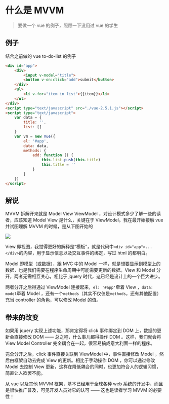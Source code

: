 # 什么是 MVVM

> 要做一个 vue 的例子，照顾一下没用过 vue 的学生

## 例子

结合之前做的 vue to-do-list 的例子

```html
<div id="app">
    <div>
        <input v-model="title">
        <button v-on:click="add">submit</button>
    </div>
    <ul>
        <li v-for="item in list">{{item}}</li>
    </ul>
</div>
<script type="text/javascript" src="./vue-2.5.1.js"></script>
<script type="text/javascript">
    var data = {
        title: '',
        list: []
    }
    var vm = new Vue({
        el: '#app',
        data: data,
        methods: {
            add: function () {
                this.list.push(this.title)
                this.title = ''
            }
        }
    })
</script>
```

## 解说

MVVM 拆解开来就是 Model View ViewModel ，对设计模式多少了解一些的读者，应该知道 Model View 是什么，关键在于 ViewModel。我在最开始接触 vue 并试图理解 MVVM 的时候，是从下图开始的

![](https://user-images.githubusercontent.com/9583120/32172846-0a520f48-bd4b-11e7-9e2b-1ebdcb293387.jpeg)

View 即视图，我觉得更好的解释是“模板”，就是代码中`<div id="app">...</div>`的内容，用于显示信息以及交互事件的绑定，写过 html 的都明白。

Model 即模型（或数据），跟 MVC 中的 Model 一样，就是想要显示到模型上的数据，也是我们需要在程序生命周期中可能需要更新的数据。View 和 Model 分开，两者无需相互关心，相比于 jquery 时代，这已经是设计上的一个巨大进步。

两者分开之后得通过 ViewModel 连接起来，`el: '#app'`牵着 View ，`data: model`牵着 Model ，还有一个`methods`（其实不仅仅是`methods`，还有其他配置）充当 controller 的角色，可以修改 Model 的值。

## 带来的改变

如果用 jquery 实现上述功能，那肯定得将 click 事件绑定到 DOM 上，数据的更新会直接修改 DOM —— 总之吧，什么事儿都得操作 DOM 。这样，我们就会将 View Model Controller 完全耦合在一起，很容易搞成意大利面一样的程序。

完全分开之后，click 事件直接关联到 ViewModel 中，事件直接修改 Model ，然后由框架自动去完成 View 的更新。相比于手动操作 DOM ，你可以通过修改 Model 去控制 View 更新，这样在降低耦合的同时，也更加符合人的逻辑习惯，简直让人欲罢不能。

从 vue 以及其他 MVVM 框架，基本已经用于全球各种 web 系统的开发中，而且是很快推广普及，可见开发人员对它的认可 —— 这也是读者学习 MVVM 的必要性！